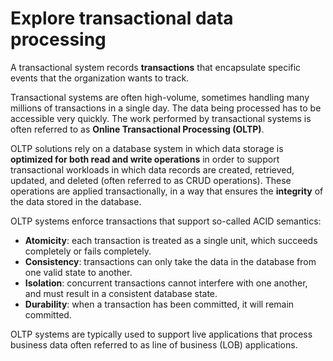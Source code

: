 # Explore transactional data processing

A transactional system records **transactions** that encapsulate specific events that the organization wants to track. 

Transactional systems are often high-volume, sometimes handling many millions of transactions in a single day. The data being processed has to be accessible very quickly. The work performed by transactional systems is often referred to as **Online Transactional Processing (OLTP)**.

OLTP solutions rely on a database system in which data storage is **optimized for both read and write operations** in order to support transactional workloads in which data records are created, retrieved, updated, and deleted (often referred to as CRUD operations). These operations are applied transactionally, in a way that ensures the **integrity** of the data stored in the database. 

OLTP systems enforce transactions that support so-called ACID semantics:
- **Atomicity**: each transaction is treated as a single unit, which succeeds completely or fails completely.
- **Consistency**: transactions can only take the data in the database from one valid state to another. 
- **Isolation**: concurrent transactions cannot interfere with one another, and must result in a consistent database state. 
- **Durability**: when a transaction has been committed, it will remain committed.

OLTP systems are typically used to support live applications that process business data often referred to as line of business (LOB) applications.

